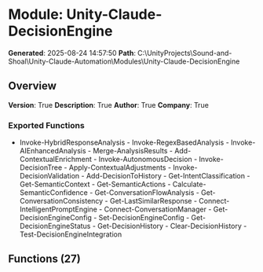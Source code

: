 # Module: Unity-Claude-DecisionEngine

**Generated**: 2025-08-24 14:57:50
**Path**: C:\UnityProjects\Sound-and-Shoal\Unity-Claude-Automation\Modules\Unity-Claude-DecisionEngine

## Overview
**Version**: True
**Description**: True
**Author**: True
**Company**: True

### Exported Functions
- Invoke-HybridResponseAnalysis - Invoke-RegexBasedAnalysis - Invoke-AIEnhancedAnalysis - Merge-AnalysisResults - Add-ContextualEnrichment - Invoke-AutonomousDecision - Invoke-DecisionTree - Apply-ContextualAdjustments - Invoke-DecisionValidation - Add-DecisionToHistory - Get-IntentClassification - Get-SemanticContext - Get-SemanticActions - Calculate-SemanticConfidence - Get-ConversationFlowAnalysis - Get-ConversationConsistency - Get-LastSimilarResponse - Connect-IntelligentPromptEngine - Connect-ConversationManager - Get-DecisionEngineConfig - Set-DecisionEngineConfig - Get-DecisionEngineStatus - Get-DecisionHistory - Clear-DecisionHistory - Test-DecisionEngineIntegration
## Functions (27)

